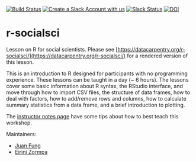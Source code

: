 [![Build Status](https://travis-ci.org/datacarpentry/r-socialsci.svg?branch=master)](https://travis-ci.com/github/datacarpentry/r-socialsci)
[![Create a Slack Account with us](https://img.shields.io/badge/Create_Slack_Account-The_Carpentries-071159.svg)](https://swc-slack-invite.herokuapp.com/) 
[![Slack Status](https://img.shields.io/badge/Slack_Channel-dc--socsci--r-E01563.svg)](https://swcarpentry.slack.com/messages/C9X9JDTSR) 
[![DOI](https://zenodo.org/badge/92420906.svg)](https://zenodo.org/badge/latestdoi/92420906)

# r-socialsci

Lesson on R for social scientists. Please see [https://datacarpentry.org/r-socialsci/](https://datacarpentry.org/r-socialsci/) for a rendered version of this lesson. 

This is an introduction to R designed for participants with no programming experience. These lessons can be taught in a day (~ 6 hours). The lessons cover some basic information about R syntax, the RStudio interface, and move through how to import CSV files, the structure of data frames, how to deal with factors, how to add/remove rows and columns, how to calculate summary statistics from a data frame, and a brief introduction to plotting.

The [instructor notes page](https://datacarpentry.org/r-socialsci/guide/index.html) have some tips about how to best teach this workshop.

Maintainers:
* [Juan Fung](https://github.com/juanfung)
* [Eirini Zormpa](https://github.com/eirini-zormpa)
